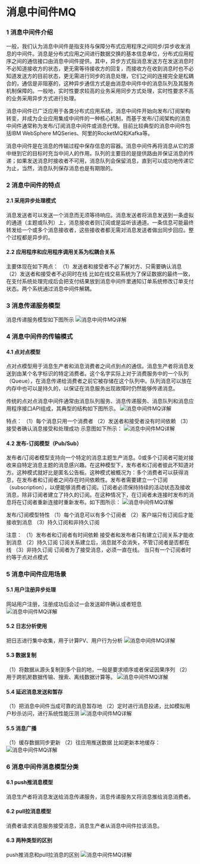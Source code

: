 # 消息中间件MQ

###  1 消息中间件介绍

一般，我们认为消息中间件是指支持与保障分布式应用程序之间同步/异步收发消息的中间件。消息是分布式应用之间进行数据交换的基本信息单位，分布式应用程序之间的通信接口由消息中间件提供。其中，异步方式指消息发送方在发送消息时不必知道接收方的状态，更无需等待接收方的回复，而接收方在收到消息时也不必知道发送方的目前状态，更无需进行同步的消息处理，它们之间的连接完全是松耦合的，通信是非阻塞的，这种异步通信方式是由消息中间件中的消息队列及其服务机制保障的。一般地，实时性要求较高的业务采用同步方式处理，实时性要求不高的业务采用异步方式进行处理。

消息中间件已广泛应用于各类分布式应用系统，消息中间件开始向发布/订阅架构转变，并成为企业应用集成中间件的一种核心机制，而基于发布/订阅架构的消息中间件通常称为发布/订阅消息中间件或消息代理。目前比较典型的消息中间件包括IBM WebSphere MQSeries、阿里的RocketMQ和Kafka等。

消息中间件是在消息的传输过程中保存信息的容器。消息中间件再将消息从它的源中继到它的目标时充当中间人的作用。队列的主要目的是提供路由并保证消息的传递；如果发送消息时接收者不可用，消息队列会保留消息，直到可以成功地传递它为止，当然，消息队列保存消息也是有期限的。

### 2 消息中间件的特点

#### 2.1 采用异步处理模式

消息发送者可以发送一个消息而无须等待响应。消息发送者将消息发送到一条虚拟的通道（主题或队列）上，消息接收者则订阅或是监听该通道。一条信息可能最终转发给一个或多个消息接收者，这些接收者都无需对消息发送者做出同步回应。整个过程都是异步的。

#### 2.2 应用程序和应用程序调用关系为松耦合关系

主要体现在如下两点：
（1）发送者和接受者不必了解对方、只需要确认消息
（2）发送者和接受者不必同时在线
比如在线交易系统为了保证数据的最终一致，在支付系统处理完成后会把支付结果放到消息中间件里通知订单系统修改订单支付状态。两个系统通过消息中间件解耦。

### 3 消息传递服务模型

消息传递服务模型如下图所示
![消息中间件MQ详解](mdpic/1.jpg)

### 4 消息中间件的传输模式

#### 4.1 点对点模型

点对点模型用于消息生产者和消息消费者之间点到点的通信。消息生产者将消息发送到由某个名字标识的特定消费者。这个名字实际上对于消费服务中的一个队列（Queue），在消息传递给消费者之前它被存储在这个队列中。队列消息可以放在内存中也可以是持久的，以保证在消息服务出现故障时仍然能够传递消息。

传统的点对点消息中间件通常由消息队列服务、消息传递服务、消息队列和消息应用程序接口API组成，其典型的结构如下图所示。
![消息中间件MQ详解](mdpic/2.jpg)

特点：
（1）每个消息只用一个消费者
（2）发送者和接受者没有时间依赖
（3）接受者确认消息接受和处理成功
示意图如下所示：
![消息中间件MQ详解](mdpic/3.jpg)

#### 4.2 发布-订阅模型（Pub/Sub）

发布者/订阅者模型支持向一个特定的消息主题生产消息。0或多个订阅者可能对接收来自特定消息主题的消息感兴趣。在这种模型下，发布者和订阅者彼此不知道对方。这种模式就好比是匿名公告板。这种模式被概况为：多个消费者可以获得消息，在发布者和订阅者之间存在时间依赖性。发布者需要建立一个订阅（subscription），以便能够消费者订阅。订阅者必须保持持续的活动状态及接收消息，除非订阅者建立了持久的订阅。在这种情况下，在订阅者未连接时发布的消息将在订阅者重新连接时重新发布。如下图所示：
![消息中间件MQ详解](mdpic/4.jpg)

发布/订阅模型特性
（1）每个消息可以有多个订阅者
（2）客户端只有订阅后才能接收到消息
（3）持久订阅和非持久订阅

注意：
（1）发布者和订阅者有时间依赖
接受者和发布者只有建立订阅关系才能收到消息
（2）持久订阅
订阅关系建立后，消息就不会消失，不管订阅者是否都在线
（3）非持久订阅
订阅者为了接受消息，必须一直在线。
当只有一个订阅者时约等于点对点模式

### 5 消息中间件应用场景

#### 5.1 用户注册异步处理

网站用户注册，注册成功后会过一会发送邮件确认或者短息
![消息中间件MQ详解](mdpic/5.jpg)

#### 5.2 日志分析使用

把日志进行集中收集，用于计算PV、用户行为分析
![消息中间件MQ详解](mdpic/6.jpg)

#### 5.3 数据复制

（1）将数据从源头复制到多个目的地，一般是要求顺序或者保证因果序列
（2）用于跨机房数据传输、搜索、离线数据计算等。
![消息中间件MQ详解](mdpic/7.jpg)

#### 5.4 延迟消息发送和暂存

（1）把消息中间件当成可靠的消息暂存地
（2）定时进行消息投递，比如模拟用户秒杀访问，进行系统性能压测
![消息中间件MQ详解](mdpic/8.jpg)

#### 5.5 消息广播

（1）缓存数据同步更新
（2）往应用推送数据
比如更新本地缓存：
![消息中间件MQ详解](mdpic/9.jpg)

### 6 消息中间件消息模型分类

#### 6.1 push推消息模型

消息生产者将消息发送给消息传递服务，消息传递服务又将消息推给消息消费者。

#### 6.2 pull拉消息模型

消费者请求消息服务接受消息，消息生产者从消息中间件拉该消息。

#### 6.3 两种类型的区别

push推消息和pull拉消息的区别
![消息中间件MQ详解](mdpic/10.jpg)